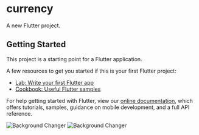 # currency

A new Flutter project.

## Getting Started

This project is a starting point for a Flutter application.

A few resources to get you started if this is your first Flutter project:

- [Lab: Write your first Flutter app](https://flutter.dev/docs/get-started/codelab)
- [Cookbook: Useful Flutter samples](https://flutter.dev/docs/cookbook)

For help getting started with Flutter, view our
[online documentation](https://flutter.dev/docs), which offers tutorials,
samples, guidance on mobile development, and a full API reference.

![Background Changer](https://i.ibb.co/nfMjh2p/Screenshot-2020-03-28-at-10-03-36-PM.png)
![Background Changer](https://i.ibb.co/j8GThMN/Screenshot-2020-03-28-at-10-07-07-PM.png)


